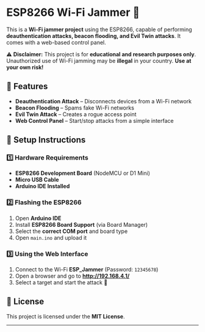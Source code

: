 
# ESP8266 Wi-Fi Jammer 🚀

This is a **Wi-Fi jammer project** using the ESP8266, capable of performing **deauthentication attacks, beacon flooding, and Evil Twin attacks**. It comes with a web-based control panel.

⚠️ **Disclaimer:** This project is for **educational and research purposes only**. Unauthorized use of Wi-Fi jamming may be **illegal** in your country. **Use at your own risk!**

## 📌 Features
- **Deauthentication Attack** – Disconnects devices from a Wi-Fi network
- **Beacon Flooding** – Spams fake Wi-Fi networks
- **Evil Twin Attack** – Creates a rogue access point
- **Web Control Panel** – Start/stop attacks from a simple interface

## 🚀 Setup Instructions
### **1️⃣ Hardware Requirements**
- **ESP8266 Development Board** (NodeMCU or D1 Mini)
- **Micro USB Cable**
- **Arduino IDE Installed**

### **2️⃣ Flashing the ESP8266**
1. Open **Arduino IDE**
2. Install **ESP8266 Board Support** (via Board Manager)
3. Select the **correct COM port** and board type
4. Open `main.ino` and upload it

### **3️⃣ Using the Web Interface**
1. Connect to the Wi-Fi **ESP_Jammer** (Password: `12345678`)
2. Open a browser and go to **http://192.168.4.1/**
3. Select a target and start the attack 🚀

## 📜 License
This project is licensed under the **MIT License**.

---
